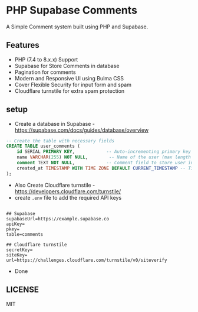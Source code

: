 # PHP Supabase Comments

A Simple Comment system built using PHP and Supabase.

## Features

- PHP (7.4 to 8.x.x) Support
- Supabase for Store Comments in database
- Pagination for comments
- Modern and Responsive UI using Bulma CSS
- Cover Flexible Security for input form and spam
- Cloudflare turnstile for extra spam protection

## setup

- Create a database in Supabase - <https://supabase.com/docs/guides/database/overview>

```sql
-- Create the table with necessary fields
CREATE TABLE user_comments (
    id SERIAL PRIMARY KEY,            -- Auto-incrementing primary key
    name VARCHAR(255) NOT NULL,        -- Name of the user (max length 255)
    comment TEXT NOT NULL,            -- Comment field to store user input
    created_at TIMESTAMP WITH TIME ZONE DEFAULT CURRENT_TIMESTAMP -- Timestamp with timezone
);
```

- Also Create Cloudflare turnstile - <https://developers.cloudflare.com/turnstile/>
- create `.env` file to add the required API keys

```env

## Supabase
supabaseUrl=https://example.supabase.co
apiKey=
pkey=
table=comments

## Cloudflare turnstile
secretKey=
siteKey=
url=https://challenges.cloudflare.com/turnstile/v0/siteverify

```

- Done

## LICENSE

MIT
